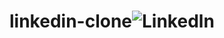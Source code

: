 # linkedin-clone![Linkedln](https://user-images.githubusercontent.com/99039655/161123402-4e92c19d-7427-406d-a222-6ae7c5f7a75b.png)
